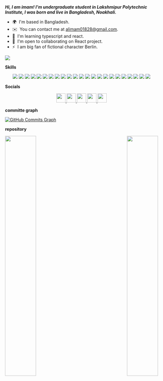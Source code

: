 ***Hi, I am imam! I'm undergraduate student in Lakshmipur Polytechnic Institute, I was born and live in Bangladesh, Noakhali.***

- 🌍  I'm based in Bangladesh.
- ✉️  You can contact me at [alimam01828@gmail.com](mailto:alimam01828@gmail.com).
- 🧠  I'm learning typescript and react.
- 🤝  I'm open to collaborating on React project.
- ⚡  I am big fan of fictional character Berlin.


> <a href="https://www.github.com/al-imam" target="_blank" rel="noreferrer">
<img src="https://img.shields.io/github/followers/al-imam?logo=github&style=for-the-badge&color=0891b2&labelColor=1c1917" />
</a>

**Skills**

<p>
<div align="center">
  <img src="https://img.shields.io/badge/-JavaScript-F7DF1E?style=for-the-badge&logo=JavaScript&logoColor=F7DF1E&labelColor=282828">
  <img src="https://img.shields.io/badge/-typescript-3178C6?style=for-the-badge&logo=typescript&logoColor=3178C6&labelColor=282828">
  <img src="https://img.shields.io/badge/-node-339933?style=for-the-badge&logo=Node.js&logoColor=339933&labelColor=282828">
  <img src="https://img.shields.io/badge/-Python-3776AB?style=for-the-badge&logo=python&logoColor=3776AB&labelColor=282828">
  <img src="https://img.shields.io/badge/-HTML-E34F26?style=for-the-badge&logo=html5&logoColor=E34F26&labelColor=282828">
  <img src="https://img.shields.io/badge/-CSS3-1572B6?style=for-the-badge&logo=css3&logoColor=1572B6&labelColor=282828">
  <img src="https://img.shields.io/badge/-react-61DAFB?style=for-the-badge&logo=react&logoColor=61DAFB&labelColor=282828">
  <img src="https://img.shields.io/badge/-Tailwind CSS-06B6D4?style=for-the-badge&logo=tailwind css&logoColor=06B6D4&labelColor=282828">
  <img src="https://img.shields.io/badge/-postcss-DD3A0A?style=for-the-badge&logo=postcss&logoColor=DD3A0A&labelColor=282828">
  <img src="https://img.shields.io/badge/-sass-CC6699?style=for-the-badge&logo=sass&logoColor=CC6699&labelColor=282828">
  <img src="https://img.shields.io/badge/-bootstrap-7952B3?style=for-the-badge&logo=Bootstrap&logoColor=7952B3&labelColor=282828">
  <img src="https://img.shields.io/badge/-jss-F7DF1E?style=for-the-badge&logo=jss&logoColor=F7DF1E&labelColor=282828">
  <img src="https://img.shields.io/badge/-zustand-CC2936?style=for-the-badge&logo=Zotero&logoColor=CC2936&labelColor=282828">
  <img src="https://img.shields.io/badge/-webpack-8DD6F9?style=for-the-badge&logo=webpack&logoColor=8DD6F9&labelColor=282828">
  <img src="https://img.shields.io/badge/-babel-F9DC3E?style=for-the-badge&logo=babel&logoColor=F9DC3E&labelColor=282828">
  <img src="https://img.shields.io/badge/-express js-000?style=for-the-badge&logo=express&logoColor=fff&labelColor=282828">
  <img src="https://img.shields.io/badge/-npm-CB3837?style=for-the-badge&logo=npm&logoColor=CB3837&labelColor=282828">
  <img src="https://img.shields.io/badge/-yarn-2C8EBB?style=for-the-badge&logo=yarn&logoColor=2C8EBB&labelColor=282828">
  <img src="https://img.shields.io/badge/-mongodb-47A248?style=for-the-badge&logo=mongodb&logoColor=47A248&labelColor=282828">
  <img src="https://img.shields.io/badge/-git-F05032?style=for-the-badge&logo=git&logoColor=F05032&labelColor=282828">
  <img src="https://img.shields.io/badge/-github-181717?style=for-the-badge&logo=github&logoColor=fff&labelColor=282828">
  <img src="https://img.shields.io/badge/-vs code-007ACC?style=for-the-badge&logo=visual studio code&logoColor=007ACC&labelColor=282828">
  <img src="https://img.shields.io/badge/-Bash-000?style=for-the-badge&logo=iTerm2&logoColor=fff&labelColor=282828">
</div>
</p>


**Socials**
<p>
<div align="center">
<a href="https://discord.com/users/nirob_69" target="_blank" rel="noreferrer">
<img src="https://img.shields.io/badge/-discord-5865F2?style=flat&logo=discord&logoColor=5865F2&labelColor=282828" width="auto" height="30px" />
</a>
<a href="https://www.facebook.com/alimam.nirob" target="_blank" rel="noreferrer">
<img src="https://img.shields.io/badge/-facebook-1877F2?style=flat&logo=facebook&logoColor=1877F2&labelColor=282828" width="auto" height="30px" />
</a>
<a href="https://www.github.com/al-imam" target="_blank" rel="noreferrer">
  <img src="https://img.shields.io/badge/-github-181717?style=flat&logo=github&logoColor=fff&labelColor=282828" width="auto" height="30px" />
</a>
<a href="http://www.instagram.com/al_imam_x" target="_blank" rel="noreferrer">
  <img src="https://img.shields.io/badge/-Instagram-E4405F?style=flat&logo=Instagram&logoColor=E4405F&labelColor=282828" width="auto" height="30px" />
</a>           
<a href="https://www.linkedin.com/in/alimam" target="_blank" rel="noreferrer">
  <img src="https://img.shields.io/badge/-LinkedIn-0A66C2?style=flat&logo=LinkedIn&logoColor=0A66C2&labelColor=282828" width="auto" height="30px" />
</a>
</div>
</p>


**committe graph**

> <a href="http://www.github.com/al-imam">
<img src="https://activity-graph.herokuapp.com/graph?username=al-imam&bg_color=1c1917&color=ffffff&line=0891b2&point=ffffff&area_color=1c1917&area=true&hide_border=true&custom_title=GitHub%20Commits%20Graph" alt="GitHub Commits Graph" />
</a>

**repository**

> <div width="100%" align="center">
<a href="https://github.com/al-imam/search-filter" align="left">
<img align="left" width="45%" src="https://github-readme-stats.vercel.app/api/pin/?username=al-imam&repo=search-filter&title_color=0891b2&text_color=ffffff&icon_color=0891b2&bg_color=1c1917&hide_border=true&locale=en" />
</a>
<a href="https://github.com/al-imam/facebook-login" align="right">
<img align="right" width="45%" src="https://github-readme-stats.vercel.app/api/pin/?username=al-imam&repo=facebook-login&title_color=0891b2&text_color=ffffff&icon_color=0891b2&bg_color=1c1917&hide_border=true&locale=en" />
</a>
</div>
